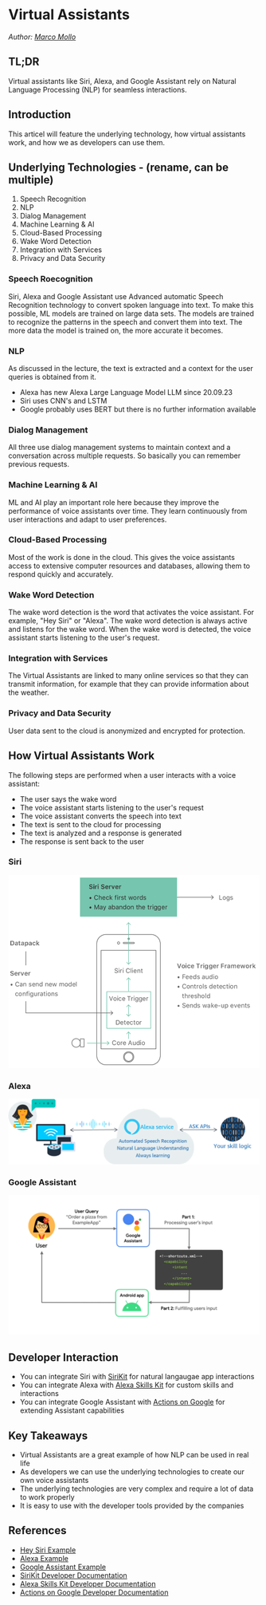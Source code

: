 # Virtual Assistants


_Author: [Marco Mollo](mailto:ma161mol@htwg-konstanz.de)_

## TL;DR

Virtual assistants like Siri, Alexa, and Google Assistant rely on Natural Language Processing (NLP) for seamless interactions.

## Introduction

This articel will feature the underlying technology, how virtual assistants work, and how we as developers can use them.

## Underlying Technologies - (rename, can be multiple)

1. Speech Recognition
2. NLP
3. Dialog Management
4. Machine Learning & AI
5. Cloud-Based Processing
6. Wake Word Detection
7. Integration with Services
8. Privacy and Data Security

### Speech Roecognition

Siri, Alexa and Google Assistant use Advanced automatic Speech Recognition technology to convert spoken language into text. To make this possible, ML models are trained on large data sets. The models are trained to recognize the patterns in the speech and convert them into text. The more data the model is trained on, the more accurate it becomes.

### NLP

As discussed in the lecture, the text is extracted and a context for the user queries is obtained from it.

- Alexa has new Alexa Large Language Model LLM since 20.09.23
- Siri uses CNN's and LSTM
- Google probably uses BERT but there is no further information available

### Dialog Management

All three use dialog management systems to maintain context and a conversation across multiple requests. So basically you can remember previous requests.

### Machine Learning & AI

ML and AI play an important role here because they improve the performance of voice assistants over time. They learn continuously from user interactions and adapt to user preferences.

### Cloud-Based Processing

Most of the work is done in the cloud. This gives the voice assistants access to extensive computer resources and databases, allowing them to respond quickly and accurately.

### Wake Word Detection

The wake word detection is the word that activates the voice assistant. For example, "Hey Siri" or "Alexa". The wake word detection is always active and listens for the wake word. When the wake word is detected, the voice assistant starts listening to the user's request.

### Integration with Services

The Virtual Assistants are linked to many online services so that they can transmit information, for example that they can provide information about the weather.

### Privacy and Data Security

User data sent to the cloud is anonymized and encrypted for protection.

## How Virtual Assistants Work

The following steps are performed when a user interacts with a voice assistant:

- The user says the wake word
- The voice assistant starts listening to the user's request
- The voice assistant converts the speech into text
- The text is sent to the cloud for processing
- The text is analyzed and a response is generated
- The response is sent back to the user

### Siri

![Hey Siri](../images/Hey_Siri.png "Siri")

### Alexa

![Alexa](../images/Alexa.png "Alexa")

### Google Assistant

![Google Assistant](../images/GoogleAssistant.png "Google Assistant")

## Developer Interaction

- You can integrate Siri with [SiriKit](https://developer.apple.com/documentation/sirikit/) for natural langaugae app interactions
- You can integrate Alexa with [Alexa Skills Kit](https://developer.amazon.com/en-US/alexa/alexa-skills-kit) for custom skills and interactions
- You can integrate Google Assistant with [Actions on Google](https://developers.google.com/assistant/console?hl=de) for extending Assistant capabilities

## Key Takeaways

- Virtual Assistants are a great example of how NLP can be used in real life
- As developers we can use the underlying technologies to create our own voice assistants
- The underlying technologies are very complex and require a lot of data to work properly
- It is easy to use with the developer tools provided by the companies

## References

- [Hey Siri Example](https://machinelearning.apple.com/research/hey-siri)
- [Alexa Example](https://developer.amazon.com/en-US/docs/alexa/ask-overviews/what-is-the-alexa-skills-kit.html)
- [Google Assistant Example](https://developer.android.com/guide/app-actions/overview)
- [SiriKit Developer Documentation](https://developer.apple.com/documentation/sirikit/)
- [Alexa Skills Kit Developer Documentation](https://developer.amazon.com/en-US/docs/alexa/ask-overviews/what-is-the-alexa-skills-kit.html)
- [Actions on Google Developer Documentation](https://developers.google.com/assistant/console?hl=de)
